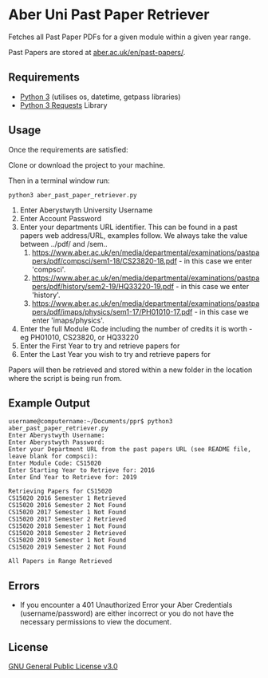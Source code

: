 # Aber Uni Past Paper Retriever
Fetches all Past Paper PDFs for a given module within a given year range.

Past Papers are stored at [aber.ac.uk/en/past-papers/](https://www.aber.ac.uk/en/past-papers/).

## Requirements
* [Python 3](https://www.python.org/downloads/) (utilises os, datetime, getpass libraries)
* [Python 3 Requests](https://pypi.org/project/requests/) Library

## Usage
Once the requirements are satisfied:

Clone or download the project to your machine.

Then in a terminal window run:

```
python3 aber_past_paper_retriever.py
```

1) Enter Aberystwyth University Username
2) Enter Account Password
3) Enter your departments URL identifier. This can be found in a past papers web address/URL, examples follow. We always take the value between ../pdf/ and /sem..
    1) https://www.aber.ac.uk/en/media/departmental/examinations/pastpapers/pdf/compsci/sem1-18/CS23820-18.pdf - in this case we enter 'compsci'.
    2) https://www.aber.ac.uk/en/media/departmental/examinations/pastpapers/pdf/history/sem2-19/HQ33220-19.pdf - in this case we enter 'history'.
    3) https://www.aber.ac.uk/en/media/departmental/examinations/pastpapers/pdf/imaps/physics/sem1-17/PH01010-17.pdf  - in this case we enter 'imaps/physics'.
4) Enter the full Module Code including the number of credits it is worth - eg PH01010, CS23820, or HQ33220
5) Enter the First Year to try and retrieve papers for
6) Enter the Last Year you wish to try and retrieve papers for

Papers will then be retrieved and stored within a new folder in the location where the script is being run from.

## Example Output
```
username@computername:~/Documents/ppr$ python3 aber_past_paper_retriever.py 
Enter Aberystwyth Username: 
Enter Aberystwyth Password: 
Enter your Department URL from the past papers URL (see README file, leave blank for compsci): 
Enter Module Code: CS15020
Enter Starting Year to Retrieve for: 2016
Enter End Year to Retrieve for: 2019

Retrieving Papers for CS15020
CS15020 2016 Semester 1 Retrieved
CS15020 2016 Semester 2 Not Found
CS15020 2017 Semester 1 Not Found
CS15020 2017 Semester 2 Retrieved
CS15020 2018 Semester 1 Not Found
CS15020 2018 Semester 2 Retrieved
CS15020 2019 Semester 1 Not Found
CS15020 2019 Semester 2 Not Found

All Papers in Range Retrieved

```


## Errors
* If you encounter a 401 Unauthorized Error your Aber Credentials (username/password) are either incorrect or you do not have the necessary permissions to view the document.

## License

[GNU General Public License v3.0](https://github.com/maw101/Aber-Past-Paper-Retriever/blob/master/LICENSE)
